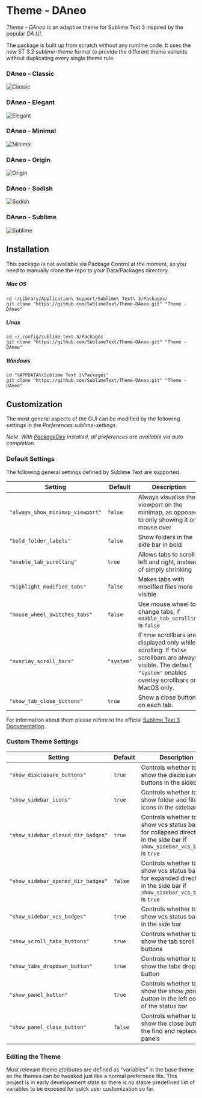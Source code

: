 # Theme - DAneo

_Theme - DAneo_ is an adaptive theme for Sublime Text 3 inspired by the popular _DA UI_.

The package is built up from scratch without any runtime code. It uses the new ST 3.2 _sublime-theme_ format to provide the different theme variants without duplicating every single theme rule.


### DAneo - Classic

![Classic](docs/assets/DAneo%20-%20Classic.png)


### DAneo - Elegant

![Elegant](docs/assets/DAneo%20-%20Elegant.png)


### DAneo - Minimal

![Minimal](docs/assets/DAneo%20-%20Minimal.png)


### DAneo - Origin

![Origin](docs/assets/DAneo%20-%20Origin.png)


### DAneo - Sodish

![Sodish](docs/assets/DAneo%20-%20Sodish.png)


### DAneo - Sublime

![Sublime](docs/assets/DAneo%20-%20Sublime.png)


## Installation

This package is not available via Package Control at the moment, so you need to manually clone the repo to your Data/Packages directory.

##### Mac OS

```shell
cd ~/Library/Application\ Support/Sublime\ Text\ 3/Packages/
git clone "https://github.com/SublimeText/Theme-DAneo.git" "Theme - DAneo"
```


##### Linux

```shell
cd ~/.config/sublime-text-3/Packages
git clone "https://github.com/SublimeText/Theme-DAneo.git" "Theme - DAneo"
```


##### Windows

```shell
cd "%APPDATA%\Sublime Text 3\Packages"
git clone "https://github.com/SublimeText/Theme-DAneo.git" "Theme - DAneo"
```


## Customization

The most general aspects of the GUI can be modified by the following settings in the _Preferences.sublime-settings_.

_Note: With [PackageDev](https://packagecontrol.io/packages/PackageDev) installed, all preferences are available via auto completion._


### Default Settings

The following general settings defined by Sublime Text are supported.

Setting                            | Default    | Description
-----------------------------------|------------|-------------------------------------------------------------------
`"always_show_minimap_viewport"`   | `false`    | Always visualise the viewport on the minimap, as opposed to only showing it on mouse over
`"bold_folder_labels"`             | `false`    | Show folders in the side bar in bold
`"enable_tab_scrolling"`           | `true`     | Allows tabs to scroll left and right, instead of simply shrinking
`"highlight_modified_tabs"`        | `false`    | Makes tabs with modified files more visible
`"mouse_wheel_switches_tabs"`      | `false`    | Use mouse wheel to change tabs, if `enable_tab_scrolling` is `false`
`"overlay_scroll_bars"`            | `"system"` | If `true` scrollbars are displayed only while scrolling. If `false` scrollbars are always visible. The default `"system"` enables overlay scrollbars on MacOS only.
`"show_tab_close_buttons"`         | `true`     | Show a close button on each tab.

For information about them please refere to the official [Sublime Text 3 Documentation](https://www.sublimetext.com/docs/3/themes.html#settings).


### Custom Theme Settings

Setting                            | Default | Description
-----------------------------------|---------|-------------------------------------------------------------------
`"show_disclosure_buttons"`        | `true`  | Controls whether to show the disclosure buttons in the sidebar
`"show_sidebar_icons"`             | `true`  | Controls whether to show folder and file icons in the sidebar
`"show_sidebar_closed_dir_badges"` | `true`  | Controls whether to show vcs status badges for collapsed directories in the side bar if `show_sidebar_vcs_badges` is `true`
`"show_sidebar_opened_dir_badges"` | `false` | Controls whether to show vcs status badges for expanded directories in the side bar if `show_sidebar_vcs_badges` is `true`
`"show_sidebar_vcs_badges"`        | `true`  | Controls whether to show vcs status badges in the side bar
`"show_scroll_tabs_buttons"`       | `true`  | Controls whether to show the tab scroll buttons
`"show_tabs_dropdown_button"`      | `true`  | Controls whether to show the tabs dropdown button
`"show_panel_button"`              | `true`  | Controls whether to show the _show panel button_ in the left corner of the status bar
`"show_panel_close_button"`        | `false` | Controls whether to show the close button of the find and replace panels


### Editing the Theme

Most relevant theme attributes are defined as "variables" in the base theme so the themes can be tweaked just like a normal prefernece file. This project is in early developement state so there is no stable predefined list of variables to be exposed for quick user customization so far. 
